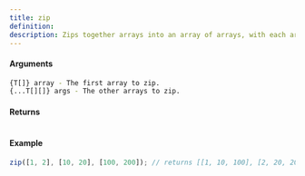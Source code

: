 ```yaml
---
title: zip
definition: 
description: Zips together arrays into an array of arrays, with each array element at the same index.
---
```



#### Arguments


```bash
{T[]} array - The first array to zip.
{...T[][]} args - The other arrays to zip.
```


#### Returns


```bash

```


#### Example


```ts
zip([1, 2], [10, 20], [100, 200]); // returns [[1, 10, 100], [2, 20, 200]]
```